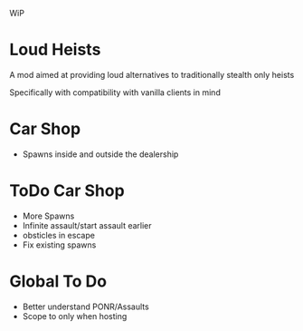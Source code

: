 WiP

# Loud Heists

A mod aimed at providing loud alternatives to traditionally stealth only heists

Specifically with compatibility with vanilla clients in mind

# Car Shop

- Spawns inside and outside the dealership

# ToDo Car Shop

- More Spawns
- Infinite assault/start assault earlier
- obsticles in escape
- Fix existing spawns

# Global To Do

- Better understand PONR/Assaults
- Scope to only when hosting
